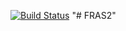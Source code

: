 <!-- badges: start -->
[![Build Status](https://travis-ci.org/vnmath/FRAS.svg?branch=master)](https://travis-ci.org/vnmath/FRAS)  <!-- badges: end -->
"# FRAS2" 
